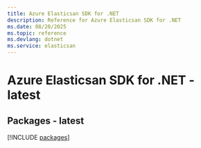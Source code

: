```yaml
---
title: Azure Elasticsan SDK for .NET
description: Reference for Azure Elasticsan SDK for .NET
ms.date: 08/20/2025
ms.topic: reference
ms.devlang: dotnet
ms.service: elasticsan
---
```

# Azure Elasticsan SDK for .NET - latest
## Packages - latest
[!INCLUDE [packages](elasticsan-index.md)]